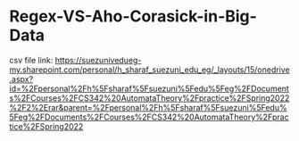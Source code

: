 # Regex-VS-Aho-Corasick-in-Big-Data
csv file link: https://suezunivedueg-my.sharepoint.com/personal/h_sharaf_suezuni_edu_eg/_layouts/15/onedrive.aspx?id=%2Fpersonal%2Fh%5Fsharaf%5Fsuezuni%5Fedu%5Feg%2FDocuments%2FCourses%2FCS342%20AutomataTheory%2Fpractice%2FSpring2022%2F2%2Erar&parent=%2Fpersonal%2Fh%5Fsharaf%5Fsuezuni%5Fedu%5Feg%2FDocuments%2FCourses%2FCS342%20AutomataTheory%2Fpractice%2FSpring2022 
